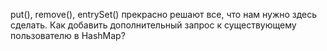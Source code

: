 put(), remove(), entrySet() прекрасно решают все, что нам нужно здесь сделать. 
Как добавить дополнительный запрос к существующему пользователю в HashMap?